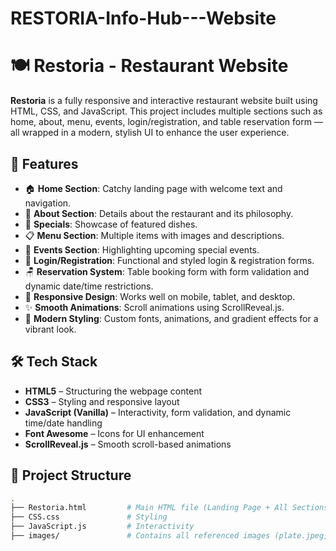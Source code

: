 # RESTORIA-Info-Hub---Website
# 🍽️ Restoria - Restaurant Website

**Restoria** is a fully responsive and interactive restaurant website built using HTML, CSS, and JavaScript. This project includes multiple sections such as home, about, menu, events, login/registration, and table reservation form — all wrapped in a modern, stylish UI to enhance the user experience.

## 🚀 Features

- 🏠 **Home Section**: Catchy landing page with welcome text and navigation.
- 📖 **About Section**: Details about the restaurant and its philosophy.
- 🍛 **Specials**: Showcase of featured dishes.
- 📋 **Menu Section**: Multiple items with images and descriptions.
- 📅 **Events Section**: Highlighting upcoming special events.
- 🔐 **Login/Registration**: Functional and styled login & registration forms.
- 🪑 **Reservation System**: Table booking form with form validation and dynamic date/time restrictions.
- 📱 **Responsive Design**: Works well on mobile, tablet, and desktop.
- ✨ **Smooth Animations**: Scroll animations using ScrollReveal.js.
- 🎨 **Modern Styling**: Custom fonts, animations, and gradient effects for a vibrant look.

## 🛠️ Tech Stack

- **HTML5** – Structuring the webpage content
- **CSS3** – Styling and responsive layout
- **JavaScript (Vanilla)** – Interactivity, form validation, and dynamic time/date handling
- **Font Awesome** – Icons for UI enhancement
- **ScrollReveal.js** – Smooth scroll-based animations

## 📂 Project Structure

```bash
.
├── Restoria.html         # Main HTML file (Landing Page + All Sections)
├── CSS.css               # Styling 
├── JavaScript.js         # Interactivity 
├── images/               # Contains all referenced images (plate.jpeg, bir.jpg, etc.)
